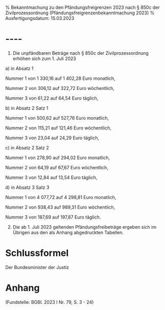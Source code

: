 % Bekanntmachung zu den Pfändungsfreigrenzen 2023 nach § 850c der Zivilprozessordnung  (Pfändungsfreigrenzenbekanntmachung 2023)
% Ausfertigungsdatum: 15.03.2023
 
# ----

1. Die unpfändbaren Beträge nach § 850c der Zivilprozessordnung erhöhen sich zum 1. Juli 2023

a) in Absatz 1

Nummer 1 von 1 330,16 auf 1 402,28 Euro monatlich,

Nummer 2 von 306,12 auf 322,72 Euro wöchentlich,

Nummer 3 von 61,22 auf 64,54 Euro täglich,

b) in Absatz 2 Satz 1

Nummer 1 von 500,62 auf 527,76 Euro monatlich,

Nummer 2 von 115,21 auf 121,46 Euro wöchentlich,

Nummer 3 von 23,04 auf 24,29 Euro täglich,

c) in Absatz 2 Satz 2

Nummer 1 von 278,90 auf 294,02 Euro monatlich,

Nummer 2 von 64,19 auf 67,67 Euro wöchentlich,

Nummer 3 von 12,84 auf 13,54 Euro täglich,

d) in Absatz 3 Satz 3

Nummer 1 von 4 077,72 auf 4 298,81 Euro monatlich,

Nummer 2 von 938,43 auf 989,31 Euro wöchentlich,

Nummer 3 von 187,69 auf 197,87 Euro täglich.

2. Die ab 1. Juli 2023 geltenden Pfändungsfreibeträge ergeben sich im Übrigen aus den als Anhang abgedruckten Tabellen.

# Schlussformel

Der Bundesminister der Justiz

# Anhang

(Fundstelle: BGBl. 2023 I Nr. 79, S. 3 - 24)

 

 

